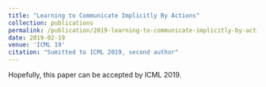 ```yaml
---
title: "Learning to Communicate Implicitly By Actions"
collection: publications
permalink: /publication/2019-learning-to-communicate-implicitly-by-actions
date: 2019-02-19
venue: 'ICML 19'
citation: "Sumitted to ICML 2019, second author"
---
```


Hopefully, this paper can be accepted by ICML 2019.

